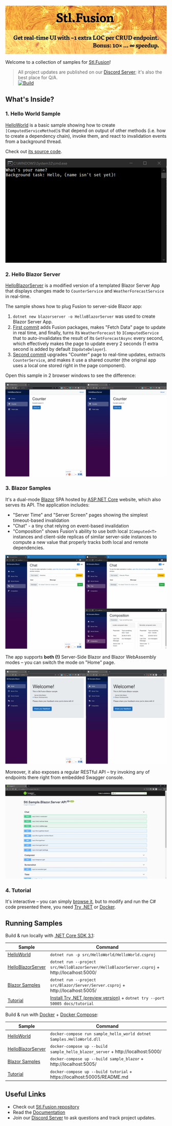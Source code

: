 ![](docs/img/Banner.jpg)

Welcome to a collection of samples for [Stl.Fusion](https://github.com/servicetitan/Stl.Fusion)!

> All project updates are published on our [Discord Server](https://discord.gg/EKEwv6d); it's also the best place for Q/A.\
> [![Build](https://github.com/servicetitan/Stl.Fusion.Samples/workflows/Build/badge.svg)](https://github.com/servicetitan/Stl.Extras/actions?query=workflow%3A%22Build%22)

## What's Inside?

### 1. Hello World Sample

[HelloWorld](src/HelloWorld) is a basic sample showing how to create
`[ComputedServiceMethod]`s that depend on output of other methods
(i.e. how to create a dependency chain), invoke them, and react 
to invalidation events from a background thread.

Check out [its source code](src/HelloWorld/Program.cs).

![](docs/img/Samples-HelloWorld.gif)

### 2. Hello Blazor Server

[HelloBlazorServer](src/HelloBlazorServer) is a modified version of a
templated Blazor Server App that displays changes made to `CounterService` 
and `WeatherForecastService` in real-time.

The sample shows how to plug Fusion to server-side Blazor app:
1.  `dotnet new blazorserver -o HelloBlazorServer` was used to create Blazor Server App.
2.  [First commit](https://github.com/servicetitan/Stl.Fusion.Samples/commit/334423ab42aa41b5c92dbab61472cda8ef9dab00) 
    adds Fusion packages, makes "Fetch Data" page to update in real time, 
    and finally, turns its `WeatherForecast` to `IComputedService`
    that to auto-invalidates the result of its `GetForecastAsync` every second,
    which effectively makes the page to update every 2 seconds 
    (1 extra second is added by default `IUpdateDelayer`).
3.  [Second commit](https://github.com/servicetitan/Stl.Fusion.Samples/commit/4eed9413a9bb383ef827b0570e1d5bacff6d942c) 
    upgrades "Counter" page to real-time updates, extracts `CounterService`,
    and makes it use a shared counter (the original app uses a local one
    stored right in the page component).

Open this sample in 2 browser windows to see the difference:

![](docs/img/Samples-HelloBlazorServer.gif)

### 3. Blazor Samples

It's a dual-mode [Blazor](https://docs.microsoft.com/en-us/aspnet/core/blazor/hosting-models?view=aspnetcore-3.1) SPA hosted by
[ASP.NET Core](https://dotnet.microsoft.com/apps/aspnet) website,
which also serves its API. The application includes:
* "Server Time" and "Server Screen" pages showing the simplest timeout-based invalidation
* "Chat" - a tiny chat relying on event-based invalidation
* "Composition" shows Fusion's ability to use both  local `IComputed<T>` instances 
  and client-side replicas of similar server-side instances to compute a new value
  that properly tracks both local and remote dependencies.

![](docs/img/Samples-Blazor.gif)

The app supports **both (!)** Server-Side Blazor and Blazor WebAssembly modes &ndash;
you can switch the mode on "Home" page.

![](docs/img/Samples-Blazor-DualMode.gif)

Moreover, it also exposes a regular RESTful API &ndash;
try invoking any of endpoints there right from embedded Swagger console.

![](docs/img/SwaggerDoc.jpg)

### 4. Tutorial

It's interactive &ndash; you can simply [browse it](docs/tutorial/README.md), but to
modify and run the C# code presented there, you need
[Try .NET](https://github.com/dotnet/try/blob/master/DotNetTryLocal.md)
or [Docker](https://www.docker.com/).

## Running Samples

Build & run locally with [.NET Core SDK 3.1](https://dotnet.microsoft.com/download):

| Sample | Command |
|-|-|
| [HelloWorld](src/HelloWorld) | `dotnet run -p src/HelloWorld/HelloWorld.csproj` |
| [HelloBlazorServer](src/HelloBlazorServer) |  `dotnet run --project src/HelloBlazorServer/HelloBlazorServer.csproj` + http://localhost:5000/ |
| [Blazor Samples](src/Blazor) |  `dotnet run --project src/Blazor/Server/Server.csproj` + http://localhost:5005/ |
| [Tutorial](docs/tutorial/README.md) | [Install Try .NET (preview version)](https://github.com/dotnet/try/blob/master/DotNetTryLocal.md) + `dotnet try --port 50005 docs/tutorial` |

Build & run with [Docker](https://docs.docker.com/get-docker/) + 
[Docker Compose](https://docs.docker.com/compose/install/):

| Sample | Command |
|-|-|
| [HelloWorld](src/HelloWorld) | `docker-compose run sample_hello_world dotnet Samples.HelloWorld.dll` |
| [HelloBlazorServer](src/HelloBlazorServer) | `docker-compose up --build sample_hello_blazor_server` + http://localhost:5000/ |
| [Blazor Samples](src/Blazor) | `docker-compose up --build sample_blazor` + http://localhost:5005/ |
| [Tutorial](docs/tutorial/README.md) | `docker-compose up --build tutorial` + https://localhost:50005/README.md |


## Useful Links

* Check out [Stl.Fusion repository](https://github.com/servicetitan/Stl.Fusion) 
* Read the [Documentation](https://github.com/servicetitan/Stl.Fusion/blob/master/docs/README.md)
* Join our [Discord Server](https://discord.gg/EKEwv6d) to ask questions and track project updates.
